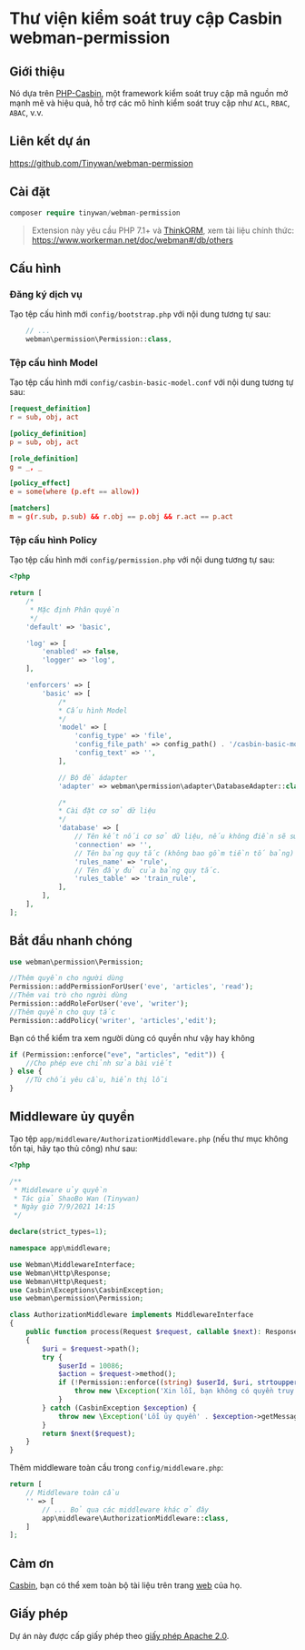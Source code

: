 # Thư viện kiểm soát truy cập Casbin webman-permission

## Giới thiệu

Nó dựa trên [PHP-Casbin](https://github.com/php-casbin/php-casbin), một framework kiểm soát truy cập mã nguồn mở mạnh mẽ và hiệu quả, hỗ trợ các mô hình kiểm soát truy cập như `ACL`, `RBAC`, `ABAC`, v.v.

## Liên kết dự án

https://github.com/Tinywan/webman-permission

## Cài đặt

```php
composer require tinywan/webman-permission
```
> Extension này yêu cầu PHP 7.1+ và [ThinkORM](https://www.kancloud.cn/manual/think-orm/1257998), xem tài liệu chính thức: https://www.workerman.net/doc/webman#/db/others

## Cấu hình

### Đăng ký dịch vụ
Tạo tệp cấu hình mới `config/bootstrap.php` với nội dung tương tự sau:

```php
    // ...
    webman\permission\Permission::class,
```

### Tệp cấu hình Model

Tạo tệp cấu hình mới `config/casbin-basic-model.conf` với nội dung tương tự sau:

```conf
[request_definition]
r = sub, obj, act

[policy_definition]
p = sub, obj, act

[role_definition]
g = _, _

[policy_effect]
e = some(where (p.eft == allow))

[matchers]
m = g(r.sub, p.sub) && r.obj == p.obj && r.act == p.act
```

### Tệp cấu hình Policy

Tạo tệp cấu hình mới `config/permission.php` với nội dung tương tự sau:

```php
<?php

return [
    /*
     * Mặc định Phân quyền
     */
    'default' => 'basic',

    'log' => [
        'enabled' => false,
        'logger' => 'log',
    ],

    'enforcers' => [
        'basic' => [
            /*
            * Cấu hình Model
            */
            'model' => [
                'config_type' => 'file',
                'config_file_path' => config_path() . '/casbin-basic-model.conf',
                'config_text' => '',
            ],

            // Bộ đề ádapter
            'adapter' => webman\permission\adapter\DatabaseAdapter::class,

            /*
            * Cài đặt cơ sở dữ liệu
            */
            'database' => [
                // Tên kết nối cơ sở dữ liệu, nếu không điền sẽ sử dụng cấu hình mặc định.
                'connection' => '',
                // Tên bảng quy tắc (không bao gồm tiền tố bảng)
                'rules_name' => 'rule',
                // Tên đầy đủ của bảng quy tắc.
                'rules_table' => 'train_rule',
            ],
        ],
    ],
];
```

## Bắt đầu nhanh chóng

```php
use webman\permission\Permission;

//Thêm quyền cho người dùng
Permission::addPermissionForUser('eve', 'articles', 'read');
//Thêm vai trò cho người dùng
Permission::addRoleForUser('eve', 'writer');
//Thêm quyền cho quy tắc
Permission::addPolicy('writer', 'articles','edit');
```

Bạn có thể kiểm tra xem người dùng có quyền như vậy hay không

```php
if (Permission::enforce("eve", "articles", "edit")) {
    //Cho phép eve chỉnh sửa bài viết
} else {
    //Từ chối yêu cầu, hiển thị lỗi
}
````

## Middleware ủy quyền

Tạo tệp `app/middleware/AuthorizationMiddleware.php` (nếu thư mục không tồn tại, hãy tạo thủ công) như sau:

```php
<?php

/**
 * Middleware ủy quyền
 * Tác giả ShaoBo Wan (Tinywan)
 * Ngày giờ 7/9/2021 14:15
 */

declare(strict_types=1);

namespace app\middleware;

use Webman\MiddlewareInterface;
use Webman\Http\Response;
use Webman\Http\Request;
use Casbin\Exceptions\CasbinException;
use webman\permission\Permission;

class AuthorizationMiddleware implements MiddlewareInterface
{
	public function process(Request $request, callable $next): Response
	{
		$uri = $request->path();
		try {
			$userId = 10086;
			$action = $request->method();
			if (!Permission::enforce((string) $userId, $uri, strtoupper($action))) {
				throw new \Exception('Xin lỗi, bạn không có quyền truy cập vào giao diện này');
			}
		} catch (CasbinException $exception) {
			throw new \Exception('Lỗi ủy quyền' . $exception->getMessage());
		}
		return $next($request);
	}
}
```

Thêm middleware toàn cầu trong `config/middleware.php`:

```php
return [
    // Middleware toàn cầu
    '' => [
        // ... Bỏ qua các middleware khác ở đây
        app\middleware\AuthorizationMiddleware::class,
    ]
];
```

## Cảm ơn

[Casbin](https://github.com/php-casbin/php-casbin), bạn có thể xem toàn bộ tài liệu trên trang [web](https://casbin.org/) của họ.

## Giấy phép

Dự án này được cấp giấy phép theo [giấy phép Apache 2.0](LICENSE).
